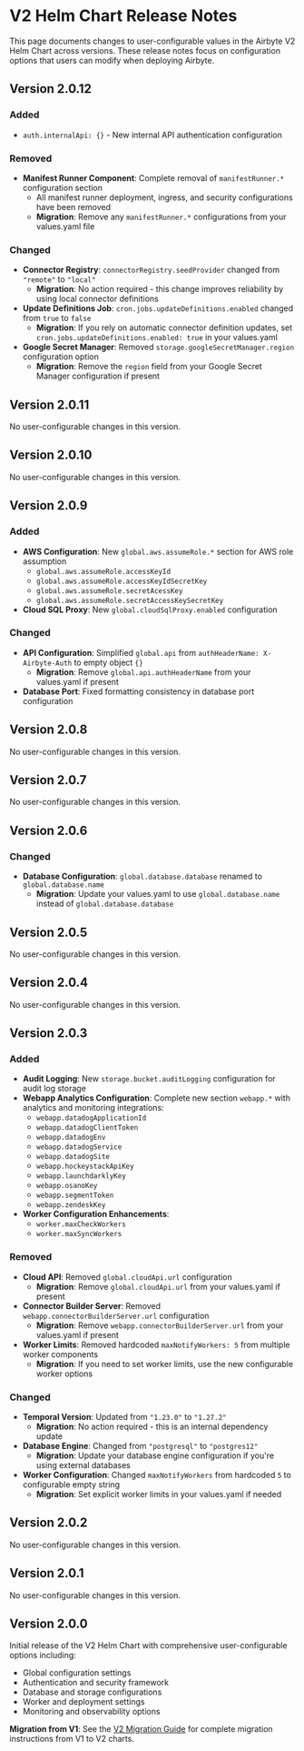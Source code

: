 # V2 Helm Chart Release Notes

This page documents changes to user-configurable values in the Airbyte V2 Helm Chart across versions. These release notes focus on configuration options that users can modify when deploying Airbyte.

## Version 2.0.12

### Added
- `auth.internalApi: {}` - New internal API authentication configuration

### Removed
- **Manifest Runner Component**: Complete removal of `manifestRunner.*` configuration section
  - All manifest runner deployment, ingress, and security configurations have been removed
  - **Migration**: Remove any `manifestRunner.*` configurations from your values.yaml file

### Changed
- **Connector Registry**: `connectorRegistry.seedProvider` changed from `"remote"` to `"local"`
  - **Migration**: No action required - this change improves reliability by using local connector definitions
- **Update Definitions Job**: `cron.jobs.updateDefinitions.enabled` changed from `true` to `false`
  - **Migration**: If you rely on automatic connector definition updates, set `cron.jobs.updateDefinitions.enabled: true` in your values.yaml
- **Google Secret Manager**: Removed `storage.googleSecretManager.region` configuration option
  - **Migration**: Remove the `region` field from your Google Secret Manager configuration if present

## Version 2.0.11

No user-configurable changes in this version.

## Version 2.0.10

No user-configurable changes in this version.

## Version 2.0.9

### Added
- **AWS Configuration**: New `global.aws.assumeRole.*` section for AWS role assumption
  - `global.aws.assumeRole.accessKeyId`
  - `global.aws.assumeRole.accessKeyIdSecretKey`
  - `global.aws.assumeRole.secretAcessKey`
  - `global.aws.assumeRole.secretAccessKeySecretKey`
- **Cloud SQL Proxy**: New `global.cloudSqlProxy.enabled` configuration

### Changed
- **API Configuration**: Simplified `global.api` from `authHeaderName: X-Airbyte-Auth` to empty object `{}`
  - **Migration**: Remove `global.api.authHeaderName` from your values.yaml if present
- **Database Port**: Fixed formatting consistency in database port configuration

## Version 2.0.8

No user-configurable changes in this version.

## Version 2.0.7

No user-configurable changes in this version.

## Version 2.0.6

### Changed
- **Database Configuration**: `global.database.database` renamed to `global.database.name`
  - **Migration**: Update your values.yaml to use `global.database.name` instead of `global.database.database`

## Version 2.0.5

No user-configurable changes in this version.

## Version 2.0.4

No user-configurable changes in this version.

## Version 2.0.3

### Added
- **Audit Logging**: New `storage.bucket.auditLogging` configuration for audit log storage
- **Webapp Analytics Configuration**: Complete new section `webapp.*` with analytics and monitoring integrations:
  - `webapp.datadogApplicationId`
  - `webapp.datadogClientToken`
  - `webapp.datadogEnv`
  - `webapp.datadogService`
  - `webapp.datadogSite`
  - `webapp.hockeystackApiKey`
  - `webapp.launchdarklyKey`
  - `webapp.osanoKey`
  - `webapp.segmentToken`
  - `webapp.zendeskKey`
- **Worker Configuration Enhancements**:
  - `worker.maxCheckWorkers`
  - `worker.maxSyncWorkers`

### Removed
- **Cloud API**: Removed `global.cloudApi.url` configuration
  - **Migration**: Remove `global.cloudApi.url` from your values.yaml if present
- **Connector Builder Server**: Removed `webapp.connectorBuilderServer.url` configuration
  - **Migration**: Remove `webapp.connectorBuilderServer.url` from your values.yaml if present
- **Worker Limits**: Removed hardcoded `maxNotifyWorkers: 5` from multiple worker components
  - **Migration**: If you need to set worker limits, use the new configurable worker options

### Changed
- **Temporal Version**: Updated from `"1.23.0"` to `"1.27.2"`
  - **Migration**: No action required - this is an internal dependency update
- **Database Engine**: Changed from `"postgresql"` to `"postgres12"`
  - **Migration**: Update your database engine configuration if you're using external databases
- **Worker Configuration**: Changed `maxNotifyWorkers` from hardcoded `5` to configurable empty string
  - **Migration**: Set explicit worker limits in your values.yaml if needed

## Version 2.0.2

No user-configurable changes in this version.

## Version 2.0.1

No user-configurable changes in this version.

## Version 2.0.0

Initial release of the V2 Helm Chart with comprehensive user-configurable options including:
- Global configuration settings
- Authentication and security framework
- Database and storage configurations
- Worker and deployment settings
- Monitoring and observability options

**Migration from V1**: See the [V2 Migration Guide](../platform/deploying-airbyte/chart-v2-community.mdx) for complete migration instructions from V1 to V2 charts.
